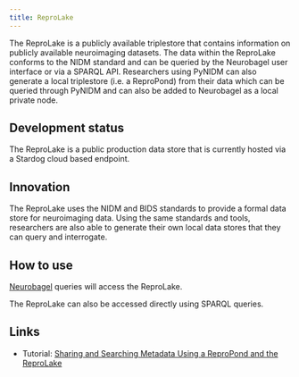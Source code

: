 ```yaml
---
title: ReproLake
---
```


The ReproLake is a publicly available triplestore that contains information on publicly available neuroimaging datasets. The data within the ReproLake conforms to the NIDM standard and can be queried by the Neurobagel user interface or via a SPARQL API. Researchers using PyNIDM can also generate a local triplestore (i.e. a ReproPond) from their data which can be queried through PyNIDM and can also be added to Neurobagel as a local private node.

## Development status

The ReproLake is a public production data store that is currently hosted via a Stardog cloud based endpoint.

## Innovation

The ReproLake uses the NIDM and BIDS standards to provide a formal data store for neuroimaging data.  Using the same standards and tools, researchers are also able to generate their own local data stores that they can query and interrogate.

## How to use

[Neurobagel](/resources/tools/neurobagel/) queries will access the ReproLake.

The ReproLake can also be accessed directly using SPARQL queries.

## Links

- Tutorial: [Sharing and Searching Metadata Using a ReproPond and the ReproLake](/resources/tutorials/pond-lake/)
